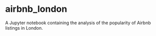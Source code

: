 # airbnb_london
A Jupyter notebook containing the analysis of the popularity of Airbnb listings in London.
